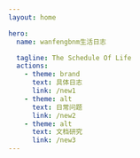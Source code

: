 ```yaml
---
layout: home

hero:
  name: wanfengbnm生活日志

  tagline: The Schedule Of Life
  actions:
    - theme: brand
      text: 具体日志
      link: /new1
    - theme: alt
      text: 日常问题
      link: /new2
    - theme: alt
      text: 文档研究
      link: /new3
---
```


<script setup>
import index from '/src/index.vue'
</script>

<index />